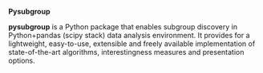 **Pysubgroup**

**pysubgroup** is a Python package that enables subgroup discovery in Python+pandas (scipy stack) data analysis environment. It provides for a lightweight, easy-to-use, extensible and freely available implementation of state-of-the-art algorithms, interestingness measures and presentation options.


